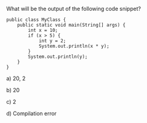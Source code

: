 What will be the output of the following code snippet?

```
public class MyClass {
    public static void main(String[] args) {
        int x = 10;
        if (x > 5) {
            int y = 2;
            System.out.println(x * y);
        }
        System.out.println(y);
    }
}
```

a) 20, 2

b) 20

c) 2

d) Compilation error